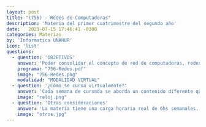 ```yaml
---
layout: post
title: "(756) - Redes de Computadoras"
description: 'Materia del primer cuatrimestre del segundo año'
date:   2021-07-15 17:46:41 -0300
categories: Materias
by: 'Informatica UNAHUR'
icon: 'list'
questions:
  - question: 'OBJETIVOS'
    answer: 'Poder consolidar el concepto de red de computadoras, redes y comunicación. Conceptos de protocolo y de servicio. Nivel físico: dispositivos, cableado estructurado. Adquirir conocimientos sobre ruteo, topologías, , protocolos. Conocer sobre servicios de red (http, dhcp, dns, smtp, etc.). Se trabajan todos estos aspectos con simuladores de redes.'
    programa: "756-Redes.pdf"
    image: "756-Redes.png"
    modalidad: "MODALIDAD VIRTUAL"
  - question: '¿Cómo se cursa virtualmente?'
    answer: 'Cada semana de cursada se aborda un contenido diferente que se habilita en el campus anticiapadamente para poder abodarlo en los encuentros en vivo. Por cada contenidos se deben completar diferentes trabajos prácticos. Los viernes se realizan eventos sincrónicos  para explicaciones teórico/prácticas.'
    image: "reloj.png"
  - question: 'Otras consideraciones'
    answer: 'La materia tiene una carga horaria real de 6hs semanales. Es ideal dedicarle unas 10hs semanales en total para poder estudiar, practicar y consultar. Es posible que se coordina alguna actividad práctica presencial.'
    image: "otros.jpg"
---
```

